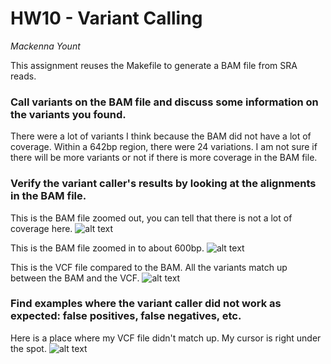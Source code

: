 # HW10 - Variant Calling
*Mackenna Yount*

This assignment reuses the Makefile to generate a BAM file from SRA reads.

### Call variants on the BAM file and discuss some information on the variants you found.

There were a lot of variants I think because the BAM did not have a lot of coverage. Within a 642bp region, there were 24 variations. I am not sure if there will be more variants or not if there is more coverage in the BAM file. 

### Verify the variant caller's results by looking at the alignments in the BAM file.
This is the BAM file zoomed out, you can tell that there is not a lot of coverage here. 
![alt text](<Screenshot 2024-11-17 at 7.59.28 PM.png>)

This is the BAM file zoomed in to about 600bp.
![alt text](<Screenshot 2024-11-17 at 7.59.48 PM.png>)

This is the VCF file compared to the BAM. All the variants match up between the BAM and the VCF. 
![alt text](<Screenshot 2024-11-17 at 8.02.49 PM.png>)

### Find examples where the variant caller did not work as expected: false positives, false negatives, etc.
Here is a place where my VCF file didn't match up. My cursor is right under the spot. 
![alt text](<Screenshot 2024-11-17 at 8.10.22 PM.png>)